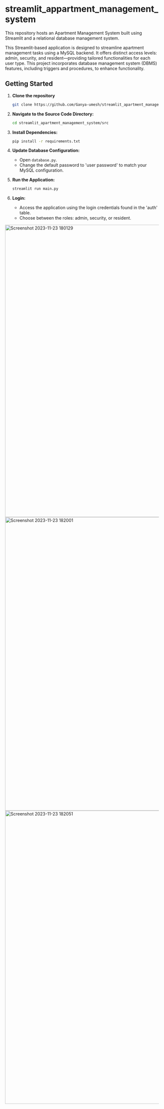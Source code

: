 # streamlit_appartment_management_system

This repository hosts an Apartment Management System built using Streamlit and a relational database management system.

This Streamlit-based application is designed to streamline apartment management tasks using a MySQL backend. It offers distinct access levels: admin, security, and resident—providing tailored functionalities for each user type. This project incorporates database management system (DBMS) features, including triggers and procedures, to enhance functionality.

## Getting Started

1. **Clone the repository**
    ```bash
    git clone https://github.com/Ganya-umesh/streamlit_apartment_management_system.git
    ```

2. **Navigate to the Source Code Directory:**
    ```bash
    cd streamlit_apartment_management_system/src
    ```

3. **Install Dependencies:**
    ```bash
    pip install -r requirements.txt
    ```

4. **Update Database Configuration:**
    - Open `database.py`.
    - Change the default password to 'user password' to match your MySQL configuration.

5. **Run the Application:**
    ```bash
    streamlit run main.py
    ```

6. **Login:**
    - Access the application using the login credentials found in the 'auth' table.
    - Choose between the roles: admin, security, or resident.


<img width="956" alt="Screenshot 2023-11-23 180129" src="https://github.com/Ganya-umesh/streamlit_appartment_management_system/assets/118112049/27e2195b-bdae-4b6f-85c0-774d1f6423bf">

<img width="960" alt="Screenshot 2023-11-23 182001" src="https://github.com/Ganya-umesh/streamlit_appartment_management_system/assets/118112049/9c783d57-b6e5-461e-a532-c021400b6593">

<img width="959" alt="Screenshot 2023-11-23 182051" src="https://github.com/Ganya-umesh/streamlit_appartment_management_system/assets/118112049/d9b1fbe5-e1d3-4c86-b051-3051ac89a6ad">

